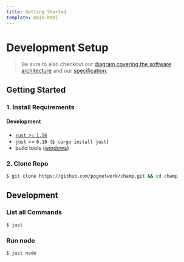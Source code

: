 ```yaml
---
title: Getting Started
template: main.html
---
```


# Development Setup

> Be sure to also checkout our [diagram covering the software architecture](./overview.md) and our [specification](https://pog.network/specification).

## Getting Started

### 1. Install Requirements

#### Development

- [`rust` >= `1.56`](https://rustup.rs/)
- `just` >= `0.10` &nbsp;(`$ cargo install just`)
- build tools ([windows](https://visualstudio.microsoft.com/downloads/#build-tools-for-visual-studio-2019))

### 2. Clone Repo

```bash
$ git clone https://github.com/pognetwork/champ.git && cd champ
```

## Development

### List all Commands

```bash
$ just
```

### Run node

```
$ just node
```
